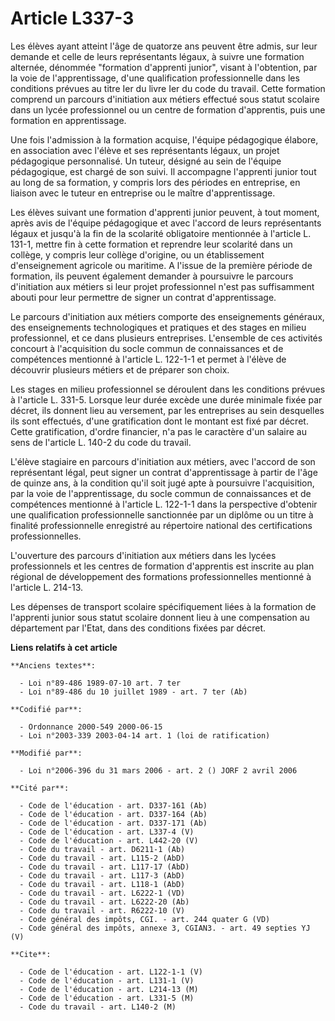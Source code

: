 # Article L337-3

Les élèves ayant atteint l'âge de quatorze ans peuvent être admis, sur leur demande et celle de leurs représentants légaux, à
suivre une formation alternée, dénommée "formation d'apprenti junior", visant à l'obtention, par la voie de l'apprentissage,
d'une qualification professionnelle dans les conditions prévues au titre Ier du livre Ier du code du travail. Cette formation
comprend un parcours d'initiation aux métiers effectué sous statut scolaire dans un lycée professionnel ou un centre de
formation d'apprentis, puis une formation en apprentissage.

Une fois l'admission à la formation acquise, l'équipe pédagogique élabore, en association avec l'élève et ses représentants
légaux, un projet pédagogique personnalisé. Un tuteur, désigné au sein de l'équipe pédagogique, est chargé de son suivi. Il
accompagne l'apprenti junior tout au long de sa formation, y compris lors des périodes en entreprise, en liaison avec le
tuteur en entreprise ou le maître d'apprentissage.

Les élèves suivant une formation d'apprenti junior peuvent, à tout moment, après avis de l'équipe pédagogique et avec
l'accord de leurs représentants légaux et jusqu'à la fin de la scolarité obligatoire mentionnée à l'article L. 131-1, mettre
fin à cette formation et reprendre leur scolarité dans un collège, y compris leur collège d'origine, ou un établissement
d'enseignement agricole ou maritime. A l'issue de la première période de formation, ils peuvent également demander à
poursuivre le parcours d'initiation aux métiers si leur projet professionnel n'est pas suffisamment abouti pour leur
permettre de signer un contrat d'apprentissage.

Le parcours d'initiation aux métiers comporte des enseignements généraux, des enseignements technologiques et pratiques et
des stages en milieu professionnel, et ce dans plusieurs entreprises. L'ensemble de ces activités concourt à l'acquisition du
socle commun de connaissances et de compétences mentionné à l'article L. 122-1-1 et permet à l'élève de découvrir plusieurs
métiers et de préparer son choix.

Les stages en milieu professionnel se déroulent dans les conditions prévues à l'article L. 331-5. Lorsque leur durée excède
une durée minimale fixée par décret, ils donnent lieu au versement, par les entreprises au sein desquelles ils sont
effectués, d'une gratification dont le montant est fixé par décret. Cette gratification, d'ordre financier, n'a pas le
caractère d'un salaire au sens de l'article L. 140-2 du code du travail.

L'élève stagiaire en parcours d'initiation aux métiers, avec l'accord de son représentant légal, peut signer un contrat
d'apprentissage à partir de l'âge de quinze ans, à la condition qu'il soit jugé apte à poursuivre l'acquisition, par la voie
de l'apprentissage, du socle commun de connaissances et de compétences mentionné à l'article L. 122-1-1 dans la perspective
d'obtenir une qualification professionnelle sanctionnée par un diplôme ou un titre à finalité professionnelle enregistré au
répertoire national des certifications professionnelles.

L'ouverture des parcours d'initiation aux métiers dans les lycées professionnels et les centres de formation d'apprentis est
inscrite au plan régional de développement des formations professionnelles mentionné à l'article L. 214-13.

Les dépenses de transport scolaire spécifiquement liées à la formation de l'apprenti junior sous statut scolaire donnent lieu
à une compensation au département par l'Etat, dans des conditions fixées par décret.

**Liens relatifs à cet article**

	**Anciens textes**:

	  - Loi n°89-486 1989-07-10 art. 7 ter
	  - Loi n°89-486 du 10 juillet 1989 - art. 7 ter (Ab)

	**Codifié par**:

	  - Ordonnance 2000-549 2000-06-15
	  - Loi n°2003-339 2003-04-14 art. 1 (loi de ratification)

	**Modifié par**:

	  - Loi n°2006-396 du 31 mars 2006 - art. 2 () JORF 2 avril 2006

	**Cité par**:

	  - Code de l'éducation - art. D337-161 (Ab)
	  - Code de l'éducation - art. D337-164 (Ab)
	  - Code de l'éducation - art. D337-171 (Ab)
	  - Code de l'éducation - art. L337-4 (V)
	  - Code de l'éducation - art. L442-20 (V)
	  - Code du travail - art. D6211-1 (Ab)
	  - Code du travail - art. L115-2 (AbD)
	  - Code du travail - art. L117-17 (AbD)
	  - Code du travail - art. L117-3 (AbD)
	  - Code du travail - art. L118-1 (AbD)
	  - Code du travail - art. L6222-1 (VD)
	  - Code du travail - art. L6222-20 (Ab)
	  - Code du travail - art. R6222-10 (V)
	  - Code général des impôts, CGI. - art. 244 quater G (VD)
	  - Code général des impôts, annexe 3, CGIAN3. - art. 49 septies YJ (V)

	**Cite**:

	  - Code de l'éducation - art. L122-1-1 (V)
	  - Code de l'éducation - art. L131-1 (V)
	  - Code de l'éducation - art. L214-13 (M)
	  - Code de l'éducation - art. L331-5 (M)
	  - Code du travail - art. L140-2 (M)
